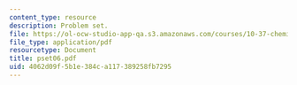 ```yaml
---
content_type: resource
description: Problem set.
file: https://ol-ocw-studio-app-qa.s3.amazonaws.com/courses/10-37-chemical-and-biological-reaction-engineering-spring-2007/4062d09f5b1e384ca117389258fb7295_pset06.pdf
file_type: application/pdf
resourcetype: Document
title: pset06.pdf
uid: 4062d09f-5b1e-384c-a117-389258fb7295
---
```

